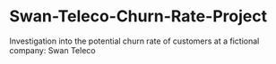 # Swan-Teleco-Churn-Rate-Project
Investigation into the potential churn rate of customers at a fictional company: Swan Teleco 
